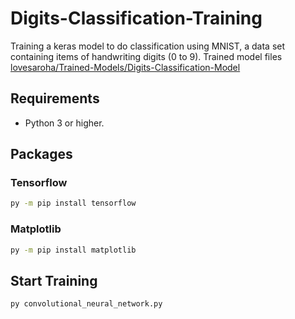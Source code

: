 # Digits-Classification-Training
Training a keras model to do classification using MNIST, a data set containing items of handwriting digits (0 to 9). Trained model files [lovesaroha/Trained-Models/Digits-Classification-Model](https://github.com/lovesaroha/Trained-Models/Digits-Classification-Model)

## Requirements
- Python 3 or higher.

## Packages

### Tensorflow
```bash
py -m pip install tensorflow
```
### Matplotlib
```bash
py -m pip install matplotlib
```

## Start Training
```bash
py convolutional_neural_network.py
```



